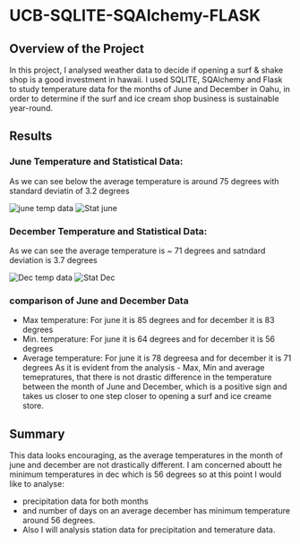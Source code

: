 
# UCB-SQLITE-SQAlchemy-FLASK
## Overview of the Project
In this project, I analysed weather data to decide if opening a surf & shake shop is a good investment in hawaii. I used SQLITE, SQAlchemy and Flask to study temperature data for the months of June and December in Oahu, in order to determine if the surf and ice cream shop business is sustainable year-round.
## Results
### June Temperature and Statistical Data:

As we can see below the average temperature is around 75 degrees with standard deviatin of 3.2 degrees

![june temp data](https://user-images.githubusercontent.com/69255270/118409929-b8884580-b641-11eb-8e1e-966a979f0330.jpg)
![Stat june](https://user-images.githubusercontent.com/69255270/118411793-3735b080-b64b-11eb-8d93-fd837ae604e1.jpg)

### December Temperature and Statistical Data:

As we can see the average temperature is ~ 71 degrees and satndard deviation is 3.7 degrees

![Dec temp data](https://user-images.githubusercontent.com/69255270/118411788-300ea280-b64b-11eb-96b9-d07a4ad38d42.jpg)
![Stat Dec](https://user-images.githubusercontent.com/69255270/118411791-34d35680-b64b-11eb-9173-999f881dfe9d.jpg)

### comparison of June and December Data
- Max temperature: For june it is 85 degrees and for december it is 83 degrees
- Min. temperature: For june it is 64 degrees and for december it is 56 degrees
- Average temperature: For june it is 78 degreesa and for december it is 71 degrees
As it is evident from the analysis - Max, Min and average temepratures, that there is not drastic difference in the temperature between the month of June and December, which is a positive sign and takes us closer to one step closer to opening a surf and ice creame store.  

## Summary
This data looks encouraging, as the average temperatures in the month of june and december are not drastically different.  I am concerned aboutt he minimum temperatures in dec which is 56 degrees so at this point I would like to analyse:
- precipitation data for both months 
- and number of days on an average december has minimum temperature around 56 degrees. 
- Also I will analysis station data for precipitation and temerature data. 


